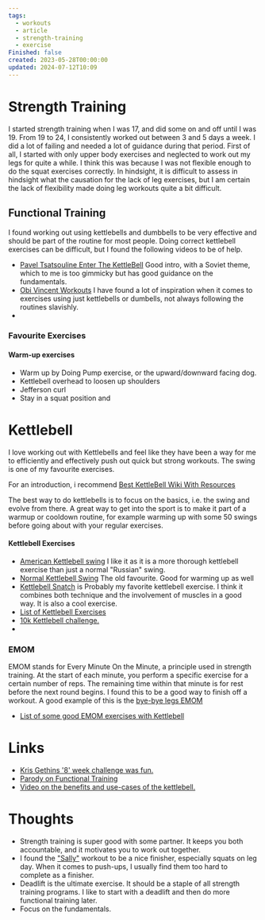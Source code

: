 ```yaml
---
tags:
  - workouts
  - article
  - strength-training
  - exercise
Finished: false
created: 2023-05-28T00:00:00
updated: 2024-07-12T10:09
---
```

# Strength Training
I started strength training when I was 17, and did some on and off until I was 19. From 19 to 24, I consistently worked out between 3 and 5 days a week.  I did a lot of failing and needed a lot of guidance during that period. First of all, I started with only upper body exercises and neglected to work out my legs for quite a while. I think this was because I was not flexible enough to do the squat exercises correctly. In hindsight, it is difficult to assess in hindsight what the causation for the lack of leg exercises, but I am certain the lack of flexibility made doing leg workouts quite a bit difficult. 



## Functional Training


I found working out using kettlebells and dumbbells to be very effective and should be part of the routine for most people. Doing correct kettlebell exercises can be difficult, but I found the following videos to be of help.
- [Pavel Tsatsouline Enter The KettleBell](https://youtu.be/cKx8xE8jJZs) Good intro, with a Soviet theme, which to me is too gimmicky but has good guidance on the fundamentals. 
- [Obi Vincent Workouts](https://www.youtube.com/playlist?list=PLj6G9fPqougk6c93KSpvzGhHKCxY-RZ8O) I have found a lot of inspiration when it comes to exercises using just kettlebells or dumbells, not always following the routines slavishly.
- 


### Favourite Exercises

#### Warm-up exercises 

- Warm up by Doing Pump exercise, or the upward/downward facing dog. 
- Kettlebell overhead to loosen up shoulders
- Jefferson curl
- Stay in a squat position and 
# Kettlebell
I love working out with Kettlebells and feel like they have been a way for me to efficiently and effectively push out quick but strong workouts. The swing is one of my favourite exercises. 

For an introduction, i recommend [Best KettleBell Wiki With Resources](https://www.reddit.com/r/Kettleballs/wiki/index/)

The best way to do kettlebells is to focus on the basics, i.e. the swing and evolve from there.  A great way to get into the sport is to make it part of a warmup or cooldown routine, for example warming up with some 50 swings before going about with your regular exercises. 

#### Kettlebell Exercises

- [American Kettlebell swing](https://www.youtube.com/watch?v=d94xX-AQZ0A&ab_channel=Onnit) I like it as it is a more thorough kettlebell exercise than just a normal "Russian" swing.
- [Normal Kettlebell Swing](https://youtu.be/cKx8xE8jJZs?t=549) The old favourite. Good for warming up as well
- [Kettlebell Snatch](https://www.youtube.com/watch?v=Pm-b2XFeABA&ab_channel=CrossFit) is Probably my favorite kettlebell exercise. I think it combines both technique and the involvement of muscles in a good way. It is also a cool exercise. 
- [List of Kettlebell Exercises](https://youtu.be/__T3XxQB2Ng?t=111)
- [10k Kettlebell challenge.](https://forums.t-nation.com/t/the-10-000-swing-kettlebell-workout/283408)
- 


### EMOM 
EMOM stands for Every Minute On the Minute, a principle used in strength training. At the start of each minute, you perform a specific exercise for a certain number of reps. The remaining time within that minute is for rest before the next round begins. I found this to be a good way to finish off a workout.  A good example of this is the [bye-bye legs EMOM](https://youtu.be/Zf9ElVivHC4?list=PLj6G9fPqougk6c93KSpvzGhHKCxY-RZ8O&t=732)
- [List of some good EMOM exercises with Kettlebell](https://www.boxrox.com/emom-crossfit-kettlebell-workouts-to-improve-skill/)

# Links
- [Kris Gethins '8' week challenge was fun. ](https://www.youtube.com/playlist?list=PLs-Ht4H4kDxshwlNoWvw8mgpyID1FkgVU)
- [Parody on Functional Training](https://www.youtube.com/watch?v=-yfqnebBbW0&ab_channel=AwakenWithJP)
- [Video on the benefits and use-cases of the kettlebell.](https://youtu.be/DpMiOItcpmw?si=AOz05bOWfuSzcJpA)

# Thoughts 
- Strength training is super good with some partner. It keeps you both accountable, and it motivates you to work out together. 
- I found the ["Sally"](https://www.bournemouth.ac.uk/why-bu/sportbu/premium-portal/bring-sally-challenge) workout to be a nice finisher, especially squats on leg day. When it comes to push-ups, I usually find them too hard to complete as a finisher.  
- Deadlift is the ultimate exercise. It should be a staple of all strength training programs.  I like to start with a deadlift and then do more functional training later.
- Focus on the fundamentals. 


